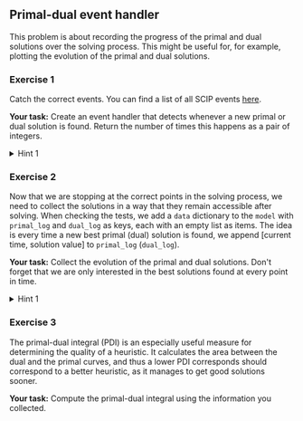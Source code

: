 ## Primal-dual event handler

This problem is about recording the progress of the primal and dual solutions over the solving process. This might be useful for, for example, plotting the evolution of the primal and dual solutions.

### Exercise 1

Catch the correct events. You can find a list of all SCIP events <a href="https://scipopt.org/doc/html/type__event_8h.php#abdb41277158c5046b83eb5ece43e6e70"> here</a>.

**Your task:** Create an event handler that detects whenever a new primal or dual solution is found. Return the number of times this happens as a pair of integers.

<details>
    <summary>Hint 1</summary>
    The event that updates the primal dual is intuitive, but it is a bit more difficult for the dual case. The dual solution can be updated whenever an LP is solved (but might not be the best dual bound, since it might be a local LP), or whenever a node is solved (which may be solved by methods other than LP, e.g. propagation or conflict analysis). 
</details>

### Exercise 2

Now that we are stopping at the correct points in the solving process, we need to collect the solutions in a way that they remain accessible after solving. When checking the tests, we add a `data` dictionary to the `model` with `primal_log` and `dual_log` as keys, each with an empty list as items. The idea is every time a new best primal (dual) solution is found, we append [current time, solution value] to `primal_log` (`dual_log`).

**Your task:** Collect the evolution of the primal and dual solutions. Don't forget that we are only interested in the best solutions found at every point in time.

<details>
    <summary>Hint 1</summary>
    Don't forget that the logic might change depending on if it's a minimization of maximization problem.
</details>


### Exercise 3

The primal-dual integral (PDI) is an especially useful measure for determining the quality of a heuristic. It calculates the area between the dual and the primal curves, and thus a lower PDI corresponds should correspond to a better heuristic, as it manages to get good solutions sooner.  

**Your task:** Compute the primal-dual integral using the information you collected.



